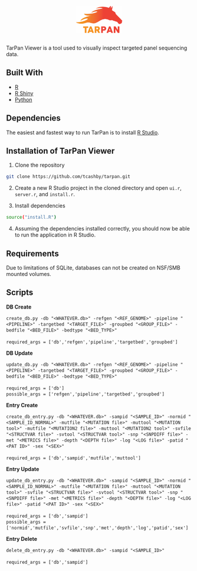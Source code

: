 <p align="center">
  <img src="/www/LogoBig.jpg" width="25%" height="25%">
</p>

## 
TarPan Viewer is a tool used to visually inspect targeted panel sequencing data.


## Built With
- [R](https://www.r-project.org/)
- [R Shiny](https://shiny.rstudio.com/)
- [Python](https://www.python.org/)

## Dependencies
The easiest and fastest way to run TarPan is to install [R Studio](https://www.rstudio.com/). 

## Installation of TarPan Viewer
1. Clone the repository

```sh
git clone https://github.com/tcashby/tarpan.git
```
2. Create a new R Studio project in the cloned directory and open ```ui.r```, ```server.r```, and ```install.r```.

3. Install dependencies

```sh
source("install.R")
```

4. Assuming the dependencies installed correctly, you should now be able to run the application in R Studio.

## Requirements

Due to limitations of SQLite, databases can not be created on NSF/SMB mounted volumes.

## Scripts

**DB Create**
```
create_db.py -db "<WHATEVER.db>" -refgen "<REF_GENOME>" -pipeline "<PIPELINE>" -targetbed "<TARGET_FILE>" -groupbed "<GROUP_FILE>" -bedfile "<BED_FILE>" -bedtype "<BED_TYPE>"

required_args = ['db','refgen','pipeline','targetbed','groupbed']
```

**DB Update**
```
update_db.py -db "<WHATEVER.db>" -refgen "<REF_GENOME>" -pipeline "<PIPELINE>" -targetbed "<TARGET_FILE>" -groupbed "<GROUP_FILE>" -bedfile "<BED_FILE>" -bedtype "<BED_TYPE>"

required_args = ['db']
possible_args = ['refgen','pipeline','targetbed','groupbed']
```

**Entry Create**
```
create_db_entry.py -db "<WHATEVER.db>" -sampid "<SAMPLE_ID>" -normid "<SAMPLE_ID_NORMAL>" -mutfile "<MUTATION file>" -muttool "<MUTATION tool>" -mutfile "<MUTATION2 file>" -muttool "<MUTATION2 tool>" -svfile "<STRUCTVAR file>" -svtool "<STRUCTVAR tool>" -snp "<SNPDIFF file>" -met "<METRICS file>" -depth "<DEPTH file>" -log "<LOG file>" -patid "<PAT ID>" -sex "<SEX>" 

required_args = ['db','sampid','mutfile','muttool'] 
```

**Entry Update**
```
update_db_entry.py -db "<WHATEVER.db>" -sampid "<SAMPLE_ID>" -normid "<SAMPLE_ID_NORMAL>" -mutfile "<MUTATION file>" -muttool "<MUTATION tool>" -svfile "<STRUCTVAR file>" -svtool "<STRUCTVAR tool>" -snp "<SNPDIFF file>" -met "<METRICS file>" -depth "<DEPTH file>" -log "<LOG file>" -patid "<PAT ID>" -sex "<SEX>" 

required_args = ['db','sampid'] 
possible_args = ['normid','mutfile','svfile','snp','met','depth','log','patid','sex']
```

**Entry Delete**
```
delete_db_entry.py -db "<WHATEVER.db>" -sampid "<SAMPLE_ID>" 

required_args = ['db','sampid']
```
